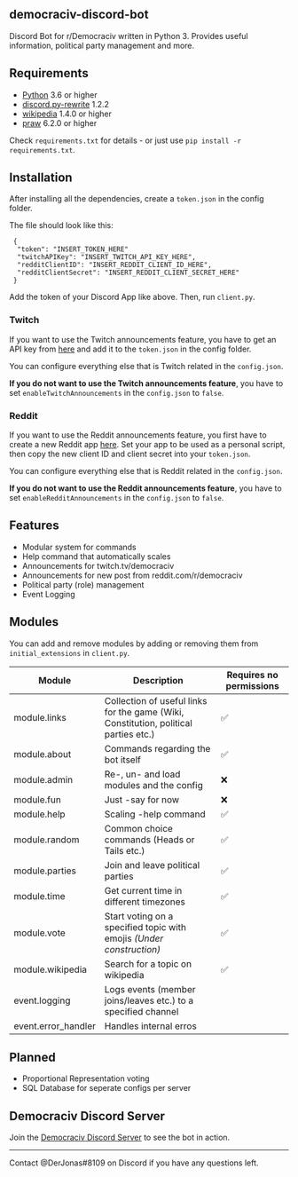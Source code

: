 ## democraciv-discord-bot
Discord Bot for r/Democraciv written in Python 3. Provides useful information, political party management and more. 

## Requirements

* [Python](https://www.python.org/downloads//) 3.6 or higher
* [discord.py-rewrite](https://github.com/Rapptz/discord.py/tree/3f06f247c039a23948e7bb0014ea31db533b4ba2) 1.2.2
* [wikipedia](https://pypi.org/project/wikipedia/) 1.4.0 or higher
* [praw](https://github.com/praw-dev/praw) 6.2.0 or higher
 
Check `requirements.txt` for details - or just use `pip install -r requirements.txt`.

## Installation
After installing all the dependencies, create a `token.json` in the config folder.

The file should look like this:
```
 {
  "token": "INSERT_TOKEN_HERE"
  "twitchAPIKey": "INSERT_TWITCH_API_KEY_HERE",
  "redditClientID": "INSERT_REDDIT_CLIENT_ID_HERE",
  "redditClientSecret": "INSERT_REDDIT_CLIENT_SECRET_HERE"
 }
```
Add the token of your Discord App like above. Then, run `client.py`.

### Twitch 

If you want to use the Twitch announcements feature, you have to get an API key from [here](https://dev.twitch.tv/console/apps)
and add it to the `token.json` in the config folder.

You can configure everything else that is Twitch related in the `config.json`.

**If you do not want to use the Twitch announcements feature**, you have to set `enableTwitchAnnouncements` in the
`config.json` to `false`.

### Reddit 

If you want to use the Reddit announcements feature, you first have to create a new Reddit app [here](https://www.reddit.com/prefs/apps). 
Set your app to be used as a personal script, then copy the new client ID and client secret into your `token.json`.

You can configure everything else that is Reddit related in the `config.json`.

**If you do not want to use the Reddit announcements feature**, you have to set `enableRedditAnnouncements` in the
`config.json` to `false`.


## Features
* Modular system for commands
* Help command that automatically scales
* Announcements for twitch.tv/democraciv
* Announcements for new post from reddit.com/r/democraciv
* Political party (role) management
* Event Logging 

## Modules
You can add and remove modules by adding or removing them from `initial_extensions` in `client.py`.

Module | Description | Requires no permissions
------------ | ------------- | -------------
module.links | Collection of useful links for the game (Wiki, Constitution, political parties etc.) | ✅
module.about | Commands regarding the bot itself | ✅
module.admin | Re-, un- and load modules and the config | ❌
module.fun | Just -say for now | ❌
module.help | Scaling -help command | ✅
module.random | Common choice commands (Heads or Tails etc.) | ✅
module.parties | Join and leave political parties | ✅
module.time | Get current time in different timezones | ✅
module.vote | Start voting on a specified topic with emojis *(Under construction)* | ✅
module.wikipedia | Search for a topic on wikipedia | ✅
event.logging | Logs events (member joins/leaves etc.) to a specified channel | 
event.error_handler | Handles internal erros | 

## Planned
* Proportional Representation voting
* SQL Database for seperate configs per server

## Democraciv Discord Server
Join the [Democraciv Discord Server](https://discord.gg/AK7dYMG) to see the bot in action.

---

Contact @DerJonas#8109 on Discord if you have any questions left.
